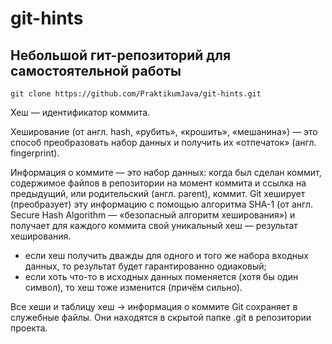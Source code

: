 # git-hints

## Небольшой гит-репозиторий для самостоятельной работы

`git clone https://github.com/PraktikumJava/git-hints.git`

Хеш — идентификатор коммита.

 Хеширование (от англ. hash, «рубить», «крошить», «мешанина») — это способ преобразовать набор данных и получить их «отпечаток» 
 (англ. fingerprint).
 
 Информация о коммите — это набор данных: когда был сделан коммит, 
 содержимое файлов в репозитории на момент коммита и ссылка на предыдущий, или родительский (англ. parent), коммит. 
 Git хеширует (преобразует) эту информацию с помощью алгоритма SHA-1 (от англ. Secure Hash Algorithm — «безопасный алгоритм хеширования») и получает для каждого коммита свой уникальный хеш — результат хеширования.
 
 - если хеш получить дважды для одного и того же набора входных данных, то результат будет гарантированно одиаковый;
 - если хоть что-то в исходных данных поменяется (хотя бы один символ), то хеш тоже изменится (причём сильно).
 
 Все хеши и таблицу хеш → информация о коммите Git сохраняет в служебные файлы. 
 Они находятся в скрытой папке .git в репозитории проекта.
